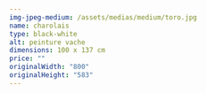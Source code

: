 ```yaml
---
img-jpeg-medium: /assets/medias/medium/toro.jpg
name: charolais
type: black-white
alt: peinture vache
dimensions: 100 x 137 cm
price: ""
originalWidth: "800"
originalHeight: "583"
---
```

